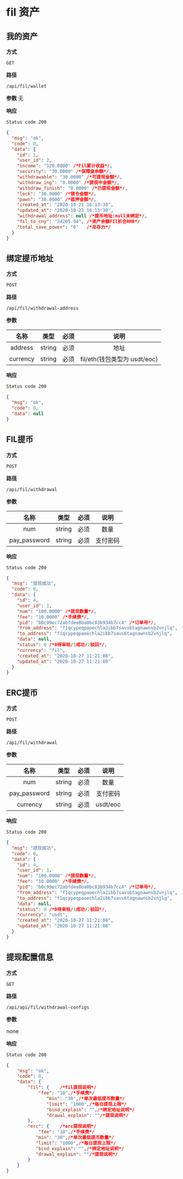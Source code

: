 # fil 资产

## 我的资产

**方式**

`GET`

**路径**

`/api/fil/wallet`

**参数**
无

**响应**

`Status code 200`

```json
{
  "msg": "ok",
  "code": 0,
  "data": {
    "id": 1,
    "user_id": 2,
    "income": "120.0000" /*Fil累计收益*/,
    "security": "30.0000" /*保障金余额*/,
    "withdrawable": "30.0000" /*可提现金额*/,
    "withdraw_ing": "0.0000" /*提现中金额*/,
    "withdraw_finish": "0.0000" /*已提现金额*/,
    "lock": "30.0000" /*锁仓金额*/,
    "pawn": "30.0000" /*抵押金额*/,
    "created_at": "2020-10-21 16:13:30",
    "updated_at": "2020-10-21 16:13:30",
    "withdrawal_address": null /*提币地址:null未绑定*/,
    "fil_to_cny": "24205.94", /*资产余额FIl折合RMB*/
    "total_save_power": "0"   /*总存力*/
  }
}
```

## 绑定提币地址

**方式**

`POST`

**路径**

`/api/fil/withdrawal-address`

**参数**

|  名称   |  类型  | 必须 | 说明 |
| :-----: | :----: | :--: | :--: |
| address | string | 必须 | 地址 |
| currency | string | 必须 | fil/eth(钱包类型为 usdt/eoc) |

**响应**

`Status code 200`

```json
{
  "msg": "ok",
  "code": 0,
  "data": null
}
```

## FIL提币

**方式**

`POST`

**路径**

`/api/fil/withdrawal`

**参数**

|     名称     |  类型  | 必须 |   说明   |
| :----------: | :----: | :--: | :------: |
|     num      | string | 必须 |   数量   |
| pay_password | string | 必须 | 支付密码 |

**响应**

`Status code 200`

```json
{
  "msg": "提现成功",
  "code": 0,
  "data": {
    "id": 4,
    "user_id": 1,
    "num": "100.0000" /*提现数量*/,
    "fee": "10.0000" /*手续费*/,
    "pid": "b0c99ec72abfdee8ba0bc83b934b7cc4" /*订单号*/,
    "from_address": "f1qcypeqpaoechla2ibb7savs6tagnawnsb2vnjlq",
    "to_address": "f1qcypeqpaoechla2ibb7savs6tagnawnsb2vnjlq",
    "data": null,
    "status": 0 /*0待审核/1成功/2驳回*/,
    "currency": "fil",
    "created_at": "2020-10-27 11:21:08",
    "updated_at": "2020-10-27 11:21:08"
  }
}
```

## ERC提币

**方式**

`POST`

**路径**

`/api/fil/withdrawal`

**参数**

|     名称     |  类型  | 必须 |   说明   |
| :----------: | :----: | :--: | :------: |
|     num      | string | 必须 |   数量   |
| pay_password | string | 必须 | 支付密码 |
| currency | string | 必须 | usdt/eoc |

**响应**

`Status code 200`

```json
{
  "msg": "提现成功",
  "code": 0,
  "data": {
    "id": 4,
    "user_id": 1,
    "num": "100.0000" /*提现数量*/,
    "fee": "10.0000" /*手续费*/,
    "pid": "b0c99ec72abfdee8ba0bc83b934b7cc4" /*订单号*/,
    "from_address": "f1qcypeqpaoechla2ibb7savs6tagnawnsb2vnjlq",
    "to_address": "f1qcypeqpaoechla2ibb7savs6tagnawnsb2vnjlq",
    "data": null,
    "status": 0 /*0待审核/1成功/2驳回*/,
    "currency": "usdt",
    "created_at": "2020-10-27 11:21:08",
    "updated_at": "2020-10-27 11:21:08"
  }
}
```

## 提现配置信息

**方式**

`GET`

**路径**

`/api/api/fil/withdrawal-configs`

**参数**

none

**响应**

`Status code 200`

```json
{
    "msg": "ok",
    "code": 0,
    "data": {
        "fil": {    /*fil提现说明*/
            "fee": "10",/*手续费*/
               "min": "30",/*单次最低提币数量*/
               "limit": "1000",/*每日提现上限*/
               "bind_explain": "",/*绑定地址说明*/
               "drawal_explain": ""/*提现说明*/
        },
        "erc": {    /*erc提现说明*/
            "fee": "10",/*手续费*/
           "min": "30",/*单次最低提币数量*/
           "limit": "1000",/*每日提现上限*/
           "bind_explain": "",/*绑定地址说明*/
           "drawal_explain": ""/*提现说明*/
        }
    }
}

```
